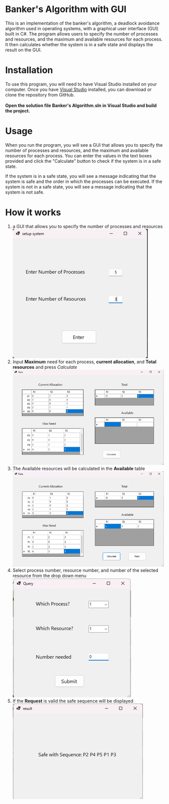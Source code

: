 # Banker's Algorithm with GUI
This is an implementation of the banker's algorithm, a deadlock avoidance algorithm used in operating systems, with a graphical user interface (GUI) built in C#. The program allows users to specify the number of processes and resources, and the maximum and available resources for each process. It then calculates whether the system is in a safe state and displays the result on the GUI.
# Installation
To use this program, you will need to have Visual Studio installed on your computer. Once you have [Visual Studio](https://visualstudio.microsoft.com/) installed, you can download or clone the repository from GitHub. <br /><br />
**Open the solution file Banker's Algorithm.sln in Visual Studio and build the project.**
# Usage
When you run the program, you will see a GUI that allows you to specify the number of processes and resources, and the maximum and available resources for each process. You can enter the values in the text boxes provided and click the "Calculate" button to check if the system is in a safe state.

If the system is in a safe state, you will see a message indicating that the system is safe and the order in which the processes can be executed. If the system is not in a safe state, you will see a message indicating that the system is not safe.

# How it works

1. a GUI that allows you to specify the number of processes and resources<br />
![setup system](/Screenshots/setup_system.png)<br />
2. Input **Maximum** need for each process, **current allocation**, and **Total resources** and press *Calculate*<br/>
![Data1](/Screenshots/Data1.png)<br />
3. The Available resources will be calculated in the **Available** table<br />
![Data2](/Screenshots/Data2.png)<br />
4. Select process number, resource number, and number of the selected resource from the drop down menu<br />
![Request](/Screenshots/Request.png)<br />
5. If the **Request** is valid the safe sequence will be displayed<br />
![Result](/Screenshots/Result.png)<br />

